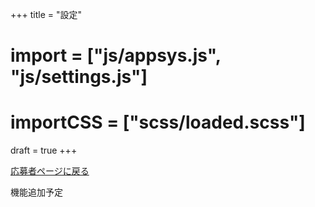 +++
title = "設定"
# import = ["js/appsys.js", "js/settings.js"]
# importCSS = ["scss/loaded.scss"]
draft = true
+++

[応募者ページに戻る](/account/)

機能追加予定

<!-- ## 設定

{{< appSys/settings >}}

{{< appSys/userinfo >}} -->
